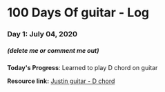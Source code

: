 # 100 Days Of guitar - Log

### Day 1: July 04, 2020
##### (delete me or comment me out)

**Today's Progress**: Learned to play D chord on guitar

**Resource link:** [Justin guitar - D chord](https://www.youtube.com/watch?v=QkrIZBLZEXw&list=PLlwfspJqZ126JHOY5rTkKCSAp2Ua907-v&index=8&t=0s)
